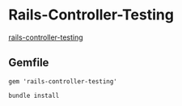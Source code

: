 # Rails-Controller-Testing

[rails-controller-testing](https://github.com/rails/rails-controller-testing)

## Gemfile

```
gem 'rails-controller-testing'
```

```
bundle install
```
